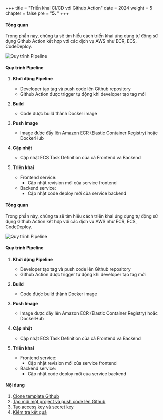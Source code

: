 +++
title = "Triển khai CI/CD với Github Action"
date = 2024
weight = 5
chapter = false
pre = "<b>5. </b>"
+++

#### Tổng quan
Trong phần này, chúng ta sẽ tìm hiểu cách triển khai ứng dụng tự động sử dụng Github Action kết hợp với các dịch vụ AWS như ECR, ECS, CodeDeploy.

![Quy trình Pipeline](/images/4-cicd-gitlab/4.0.2.png)

#### Quy trình Pipeline

1. **Khởi động Pipeline**
   - Developer tạo tag và push code lên Github repository
   - Github Action được trigger tự động khi developer tạo tag mới

2. **Build**
   - Code được build thành Docker image

3. **Push Image**
   - Image được đẩy lên Amazon ECR (Elastic Container Registry) hoặc DockerHub

4. **Cập nhật**
   - Cập nhật ECS Task Definition của cả Frontend và Backend

5. **Triển khai**
   - Frontend service:
     - Cập nhật revision mới của service frontend
   - Backend service:
     - Cập nhật code deploy mới của service backend

#### Tổng quan
Trong phần này, chúng ta sẽ tìm hiểu cách triển khai ứng dụng tự động sử dụng Github Action kết hợp với các dịch vụ AWS như ECR, ECS, CodeDeploy.

![Quy trình Pipeline](/images/4-cicd-gitlab/4.0.2.png)

#### Quy trình Pipeline

1. **Khởi động Pipeline**
   - Developer tạo tag và push code lên Github repository
   - Github Action được trigger tự động khi developer tạo tag mới

2. **Build**
   - Code được build thành Docker image

3. **Push Image**
   - Image được đẩy lên Amazon ECR (Elastic Container Registry) hoặc DockerHub

4. **Cập nhật**
   - Cập nhật ECS Task Definition của cả Frontend và Backend

5. **Triển khai**
   - Frontend service:
     - Cập nhật revision mới của service frontend
   - Backend service:
     - Cập nhật code deploy mới của service backend

#### Nội dung

1. [Clone template Github](1-clone-project)
2. [Tạo mới một project và push code lên Github](2-new-project-push-code)
3. [Tạo access key và secret key](3-accesskey-secretkey)
4. [Kiểm tra kết quả](4-result)